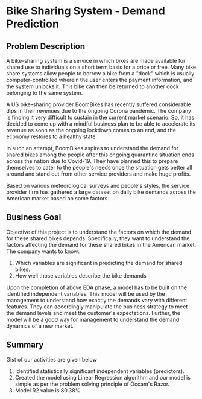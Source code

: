# Bike Sharing System - Demand Prediction

## Problem Description
   A bike-sharing system is a service in which bikes are made available for shared use to individuals on a short term basis for a price or free. 
   Many bike share systems allow people to borrow a bike from a "dock" which is usually computer-controlled wherein the user enters the payment 
   information, and the system unlocks it. This bike can then be returned to another dock belonging to the same system.
   
   A US bike-sharing provider BoomBikes has recently suffered considerable dips in their revenues due to the ongoing Corona pandemic. The company 
   is finding it very difficult to sustain in the current market scenario. So, it has decided to come up with a mindful business plan to be able 
   to accelerate its revenue as soon as the ongoing lockdown comes to an end, and the economy restores to a healthy state.

   In such an attempt, BoomBikes aspires to understand the demand for shared bikes among the people after this ongoing quarantine situation ends 
   across the nation due to Covid-19. They have planned this to prepare themselves to cater to the people's needs once the situation gets better 
   all around and stand out from other service providers and make huge profits.

   Based on various meteorological surveys and people's styles, the service provider firm has gathered a large dataset on daily bike demands across 
   the American market based on some factors.  
  
## Business Goal
   Objective of this project is to understand the factors on which the demand for these shared bikes depends. Specifically, they want to understand 
   the factors affecting the demand for these shared bikes in the American market. 
   The company wants to know:
   1. Which variables are significant in predicting the demand for shared bikes.
   2. How well those variables describe the bike demands
  
   Upon the completion of above EDA phase, a model has to be built on the identified independent variables. This model will be used by the management 
   to understand how exactly the demands vary with different features. They can accordingly manipulate the business strategy to meet the demand levels 
   and meet the customer's expectations. Further, the model will be a good way for management to understand the demand dynamics of a new market. 

## Summary
   Gist of our activities are given below
   1. Identified statistically significant independent variables (predictors).
   2. Created the model using Linear Regression algorithm and our model is simple as per the problem solving principle of Occam's Razor.
   3. Model R2 value is 80.38%